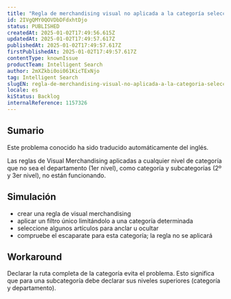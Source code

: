 ```yaml
---
title: "Regla de merchandising visual no aplicada a la categoría seleccionada"
id: 2IVgQMY0QOVDbDFdxhtDjo
status: PUBLISHED
createdAt: 2025-01-02T17:49:56.615Z
updatedAt: 2025-01-02T17:49:57.617Z
publishedAt: 2025-01-02T17:49:57.617Z
firstPublishedAt: 2025-01-02T17:49:57.617Z
contentType: knownIssue
productTeam: Intelligent Search
author: 2mXZkbi0oi061KicTExNjo
tag: Intelligent Search
slugEN: regla-de-merchandising-visual-no-aplicada-a-la-categoria-seleccionada
locale: es
kiStatus: Backlog
internalReference: 1157326
---
```


## Sumario

<div class="alert alert-info">
  <p>Este problema conocido ha sido traducido automáticamente del inglés.</p>
</div>


Las reglas de Visual Merchandising aplicadas a cualquier nivel de categoría que no sea el departamento (1er nivel), como categoría y subcategorías (2º y 3er nivel), no están funcionando.


##

## Simulación



- crear una regla de visual merchandising
- aplicar un filtro único limitándolo a una categoría determinada
- seleccione algunos artículos para anclar u ocultar
- compruebe el escaparate para esta categoría; la regla no se aplicará



## Workaround


Declarar la ruta completa de la categoría evita el problema. Esto significa que para una subcategoría debe declarar sus niveles superiores (categoría y departamento).





